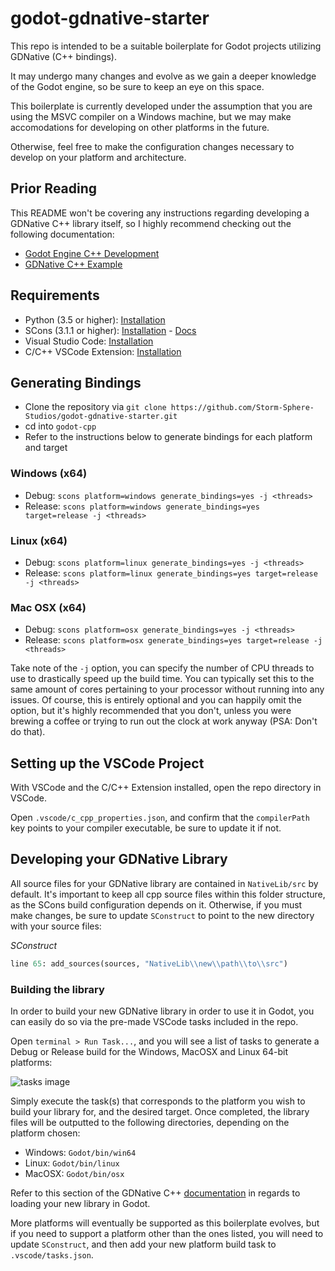 # godot-gdnative-starter

This repo is intended to be a suitable boilerplate for Godot projects utilizing GDNative (C++ bindings).

It may undergo many changes and evolve as we gain a deeper knowledge of the Godot engine, so be sure to keep an eye on this space.

This boilerplate is currently developed under the assumption that you are using the MSVC compiler on a Windows machine, but we may make accomodations for developing on other platforms in the future.

Otherwise, feel free to make the configuration changes necessary to develop on your platform and architecture.

## Prior Reading

This README won't be covering any instructions regarding developing a GDNative C++ library itself, so I highly recommend checking out the following documentation:

- [Godot Engine C++ Development](https://docs.godotengine.org/en/3.1/development/cpp/index.html)
- [GDNative C++ Example](https://docs.godotengine.org/en/stable/tutorials/plugins/gdnative/gdnative-cpp-example.html)

## Requirements

- Python (3.5 or higher): [Installation](https://www.python.org/downloads/)
- SCons (3.1.1 or higher): [Installation](https://pypi.org/project/SCons/) - [Docs](https://scons.org/documentation.html)
- Visual Studio Code: [Installation](https://code.visualstudio.com/)
- C/C++ VSCode Extension: [Installation](https://code.visualstudio.com/docs/languages/cpp)

## Generating Bindings

- Clone the repository via `git clone https://github.com/Storm-Sphere-Studios/godot-gdnative-starter.git`
- cd into `godot-cpp`
- Refer to the instructions below to generate bindings for each platform and target

### Windows (x64)

- Debug: `scons platform=windows generate_bindings=yes -j <threads>`
- Release: `scons platform=windows generate_bindings=yes target=release -j <threads>`

### Linux (x64)

- Debug: `scons platform=linux generate_bindings=yes -j <threads>`
- Release: `scons platform=linux generate_bindings=yes target=release -j <threads>`

### Mac OSX (x64)

- Debug: `scons platform=osx generate_bindings=yes -j <threads>`
- Release: `scons platform=osx generate_bindings=yes target=release -j <threads>`

Take note of the `-j` option, you can specify the number of CPU threads to use to drastically speed up the build time. You can typically set this to the same amount of cores pertaining to your processor without running into any issues. Of course, this is entirely optional and you can happily omit the option, but it's highly recommended that you don't, unless you were brewing a coffee or trying to run out the clock at work anyway (PSA: Don't do that).

## Setting up the VSCode Project

With VSCode and the C/C++ Extension installed, open the repo directory in VSCode.

Open `.vscode/c_cpp_properties.json`, and confirm that the `compilerPath` key points to your compiler executable, be sure to update it if not.

## Developing your GDNative Library

All source files for your GDNative library are contained in `NativeLib/src` by default. It's important to keep all cpp source files within this folder structure, as the SCons build configuration depends on it. Otherwise, if you must make changes, be sure to update `SConstruct` to point to the new directory with your source files:

_SConstruct_

```python
line 65: add_sources(sources, "NativeLib\\new\\path\\to\\src")
```

### Building the library

In order to build your new GDNative library in order to use it in Godot, you can easily do so via the pre-made VSCode tasks included in the repo.

Open `terminal > Run Task...`, and you will see a list of tasks to generate a Debug or Release build for the Windows, MacOSX and Linux 64-bit platforms:

![tasks image](https://i.ibb.co/Tknd6Qz/tasks.png)

Simply execute the task(s) that corresponds to the platform you wish to build your library for, and the desired target. Once completed, the library files will be outputted to the following directories, depending on the platform chosen:

- Windows: `Godot/bin/win64`
- Linux: `Godot/bin/linux`
- MacOSX: `Godot/bin/osx`

Refer to this section of the GDNative C++ [documentation](https://docs.godotengine.org/en/stable/tutorials/plugins/gdnative/gdnative-cpp-example.html#using-the-gdnative-module) in regards to loading your new library in Godot.

More platforms will eventually be supported as this boilerplate evolves, but if you need to support a platform other than the ones listed, you will need to update `SConstruct`, and then add your new platform build task to `.vscode/tasks.json`.
